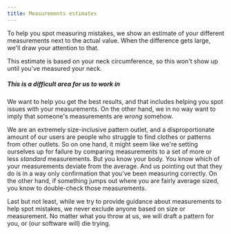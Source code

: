 ```yaml
---
title: Measurements estimates
---
```


To help you spot measuring mistakes, we show an estimate of your different measurements next to the actual value. When the difference gets large, we'll draw your attention to that.

<Tip>

This estimate is based on your neck circumference, so this won't show up until you've measured your neck.

</Tip>

<Note>

##### This is a difficult area for us to work in
We want to help you get the best results, and that includes helping you spot issues with your measurements. 
On the other hand, we in no way want to imply that someone's measurements are *wrong* somehow.  

We are an extremely size-inclusive pattern outlet, and a disproportionate amount of our users are people who struggle to find clothes or patterns from other outlets. 
So on one hand, it might seem like we're setting ourselves up for failure by comparing measurements to a set of more or less *standard* measurements. 
But you know your body. You know which of your measurements deviate from the average. 
And us pointing out that they do is in a way only confirmation that you've been measuring correctly.
On the other hand, if something jumps out where you are fairly average sized, you know to double-check those measurements.

Last but not least, while we try to provide guidance about measurements to help spot mistakes, 
we never exclude anyone based on size or measurement. 
No matter what you throw at us, we will draft a pattern for you, or (our software will) die trying.

</Note>

